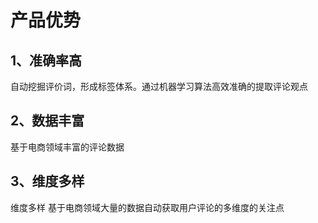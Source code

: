# 产品优势

## 1、准确率高
自动挖掘评价词，形成标签体系。通过机器学习算法高效准确的提取评论观点

## 2、数据丰富
基于电商领域丰富的评论数据

## 3、维度多样
维度多样 基于电商领域大量的数据自动获取用户评论的多维度的关注点


